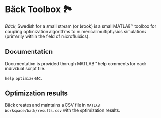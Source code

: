 # Bäck Toolbox 🏞️

_Bäck_, Swedish for a small stream (or brook) is a small MATLAB™ toolbox for coupling optimization algorithms to numerical multiphysics simulations (primarily within the field of microfluidics).

## Documentation

Documentation is provided thorugh MATLAB™ help comments for each individual script file.

`help optimize` etc.

## Optimization results

Bäck creates and maintains a CSV file in `MATLAB Workspace/back/results.csv` with the optimization results.
